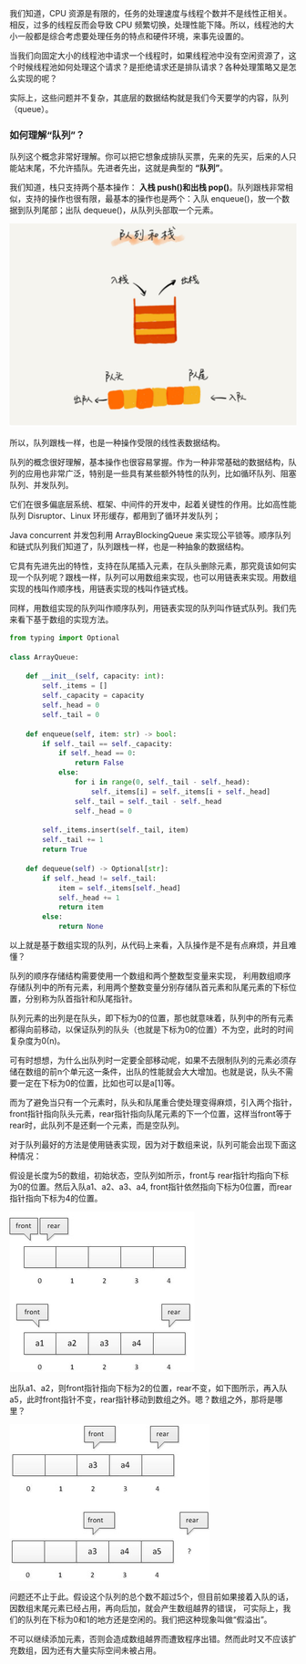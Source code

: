 我们知道，CPU 资源是有限的，任务的处理速度与线程个数并不是线性正相关。相反，过多的线程反而会导致 CPU 频繁切换，处理性能下降。所以，线程池的大小一般都是综合考虑要处理任务的特点和硬件环境，来事先设置的。

当我们向固定大小的线程池中请求一个线程时，如果线程池中没有空闲资源了，这个时候线程池如何处理这个请求？是拒绝请求还是排队请求？各种处理策略又是怎么实现的呢？

实际上，这些问题并不复杂，其底层的数据结构就是我们今天要学的内容，队列（queue）。

### 如何理解“队列”？

队列这个概念非常好理解。你可以把它想象成排队买票，先来的先买，后来的人只能站末尾，不允许插队。先进者先出，这就是典型的 **“队列”**。

我们知道，栈只支持两个基本操作： **入栈 push()和出栈 pop()**。队列跟栈非常相似，支持的操作也很有限，最基本的操作也是两个：入队 enqueue()，放一个数据到队列尾部；出队 dequeue()，从队列头部取一个元素。

![p1](p1_1.png)

所以，队列跟栈一样，也是一种操作受限的线性表数据结构。

队列的概念很好理解，基本操作也很容易掌握。作为一种非常基础的数据结构，队列的应用也非常广泛，特别是一些具有某些额外特性的队列，比如循环队列、阻塞队列、并发队列。

它们在很多偏底层系统、框架、中间件的开发中，起着关键性的作用。比如高性能队列 Disruptor、Linux 环形缓存，都用到了循环并发队列；

Java concurrent 并发包利用 ArrayBlockingQueue 来实现公平锁等。顺序队列和链式队列我们知道了，队列跟栈一样，也是一种抽象的数据结构。

它具有先进先出的特性，支持在队尾插入元素，在队头删除元素，那究竟该如何实现一个队列呢？跟栈一样，队列可以用数组来实现，也可以用链表来实现。用数组实现的栈叫作顺序栈，用链表实现的栈叫作链式栈。

同样，用数组实现的队列叫作顺序队列，用链表实现的队列叫作链式队列。我们先来看下基于数组的实现方法。


```python
from typing import Optional

class ArrayQueue:
    
    def __init__(self, capacity: int):
        self._items = []
        self._capacity = capacity
        self._head = 0
        self._tail = 0

    def enqueue(self, item: str) -> bool:
        if self._tail == self._capacity:
            if self._head == 0:
                return False
            else:
                for i in range(0, self._tail - self._head):
                    self._items[i] = self._items[i + self._head]
                self._tail = self._tail - self._head
                self._head = 0
        
        self._items.insert(self._tail, item)
        self._tail += 1
        return True
    
    def dequeue(self) -> Optional[str]:
        if self._head != self._tail:
            item = self._items[self._head]
            self._head += 1
            return item
        else:
            return None
```

以上就是基于数组实现的队列，从代码上来看，入队操作是不是有点麻烦，并且难懂？  

队列的顺序存储结构需要使用一个数组和两个整数型变量来实现， 利用数组顺序存储队列中的所有元素，利用两个整数变量分别存储队首元素和队尾元素的下标位置，分别称为队首指针和队尾指针。

队列元素的出列是在队头，即下标为0的位置，那也就意味着，队列中的所有元素都得向前移动，以保证队列的队头（也就是下标为0的位置）不为空，此时的时间复杂度为0(n)。

可有时想想，为什么出队列时一定要全部移动呢，如果不去限制队列的元素必须存储在数组的前n个单元这一条件，出队的性能就会大大增加。也就是说，队头不需要一定在下标为0的位置，比如也可以是a[1]等。

而为了避免当只有一个元素时，队头和队尾重合使处理变得麻烦，引入两个指针，front指针指向队头元素，rear指针指向队尾元素的下一个位置，这样当front等于rear时，此队列不是还剩一个元素，而是空队列。

对于队列最好的方法是使用链表实现，因为对于数组来说，队列可能会出现下面这种情况：

假设是长度为5的数组，初始状态，空队列如所示，front与 rear指针均指向下标为0的位置。然后入队a1、a2、a3、a4, front指针依然指向下标为0位置，而rear指针指向下标为4的位置。

![p2](p2.png)

 
出队a1、a2，则front指针指向下标为2的位置，rear不变，如下图所示，再入队a5，此时front指针不变，rear指针移动到数组之外。嗯？数组之外，那将是哪里？


![p3](p3.png)

 
问题还不止于此。假设这个队列的总个数不超过5个，但目前如果接着入队的话，因数组末尾元素已经占用，再向后加，就会产生数组越界的错误，
可实际上，我们的队列在下标为0和1的地方还是空闲的。我们把这种现象叫做“假溢出”。

不可以继续添加元素，否则会造成数组越界而遭致程序出错。然而此时又不应该扩充数组，因为还有大量实际空间未被占用。